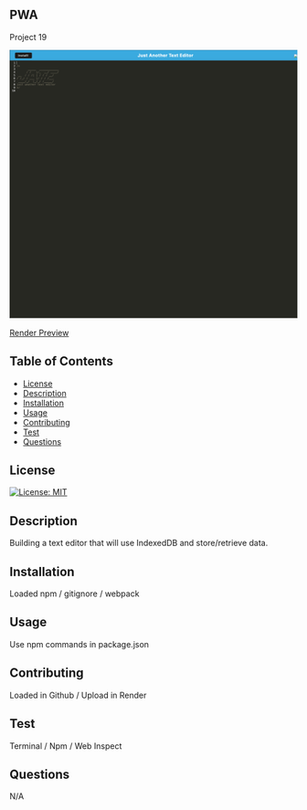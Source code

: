 ## PWA

Project 19

![Project Preview](./client/src/images/Screen%20Shot%202024-09-19%20at%2011.07.05%20PM.png)

[Render Preview](https://mypwa-actk.onrender.com/)

## Table of Contents

- [License](#license)
- [Description](#description)
- [Installation](#installation)
- [Usage](#usage)
- [Contributing](#contributing)
- [Test](#test)
- [Questions](#questions)

## License

[![License: MIT](https://img.shields.io/badge/License-MIT-yellow.svg)](https://opensource.org/licenses/MIT)

## Description

Building a text editor that will use IndexedDB and store/retrieve data.

## Installation

Loaded npm / gitignore / webpack

## Usage

Use npm commands in package.json

## Contributing

Loaded in Github / Upload in Render

## Test

Terminal / Npm / Web Inspect

## Questions

N/A
